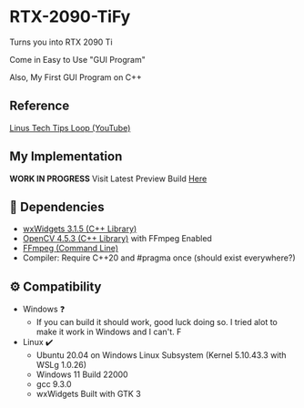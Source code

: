 # RTX-2090-TiFy

Turns you into RTX 2090 Ti

Come in Easy to Use "GUI Program"

Also, My First GUI Program on C++

## Reference

[Linus Tech Tips Loop (YouTube)](https://www.youtube.com/watch?v=Xx59T5n4ZLo)

## My Implementation

**WORK IN PROGRESS** Visit Latest Preview Build [Here](https://github.com/Leomotors/RTX-2090-TiFy/releases)

## 🌿 Dependencies

- [wxWidgets 3.1.5 (C++ Library)](https://github.com/wxWidgets/wxWidgets)
- [OpenCV 4.5.3 (C++ Library)](https://github.com/opencv/opencv) with FFmpeg Enabled
- [FFmpeg (Command Line)](https://github.com/FFmpeg/FFmpeg)
- Compiler: Require C++20 and #pragma once (should exist everywhere?)

## ⚙️ Compatibility

- Windows ❓
  - If you can build it should work, good luck doing so. I tried alot to make it work in Windows and I can't. F
- Linux ✔️
  - Ubuntu 20.04 on Windows Linux Subsystem (Kernel 5.10.43.3 with WSLg 1.0.26)
  - Windows 11 Build 22000
  - gcc 9.3.0
  - wxWidgets Built with GTK 3
